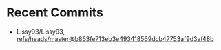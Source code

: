 # Recent Commits

<!-- START gadpp -->
- Lissy93/Lissy93, [refs/heads/master@b863fe713eb3e493418569dcb47753af9d3af48b](https://github.com/Lissy93/Lissy93/commit/b863fe713eb3e493418569dcb47753af9d3af48b)
